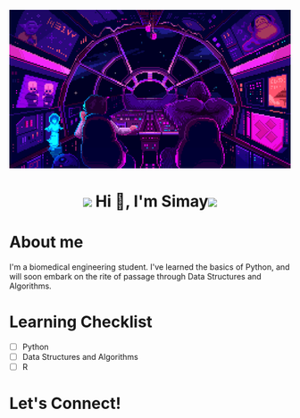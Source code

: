 ![logo](https://github.com/SmyTprlk/SmyTprlk/blob/main/StarWars.gif)
<h1 align="center"> <img src="https://media.giphy.com/media/v1.Y2lkPTc5MGI3NjExMTJ4MHdnemRuNXRleXM3bHpldGk3MmZjemE0bGN2bTh2ejNrbzc2dyZlcD12MV9pbnRlcm5hbF9naWZfYnlfaWQmY3Q9cw/7LAN7BGYWQ0tzPCrg0/giphy.gif" width="70px"/>  Hi 👋, I'm Simay<img src="https://media.giphy.com/media/v1.Y2lkPTc5MGI3NjExMTJ4MHdnemRuNXRleXM3bHpldGk3MmZjemE0bGN2bTh2ejNrbzc2dyZlcD12MV9pbnRlcm5hbF9naWZfYnlfaWQmY3Q9cw/7LAN7BGYWQ0tzPCrg0/giphy.gif" width="70px" /></h1>

# About me
I'm a biomedical engineering student. I've learned the basics of Python, and will soon embark on the rite of passage through Data Structures and Algorithms.


# Learning Checklist
- [ ] Python
- [ ] Data Structures and Algorithms
- [ ] R

# Let's Connect!
<div style="text-align:center;">
  <a href="https://www.linkedin.com/in/simay-toparlak-540795139/"> 
   
  </a>
</div>

